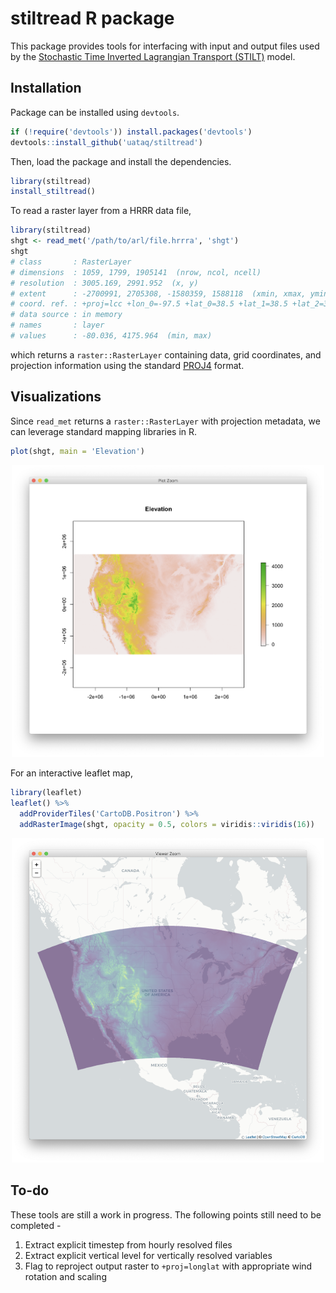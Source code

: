 # stiltread R package

This package provides tools for interfacing with input and output files used by the [Stochastic Time Inverted Lagrangian Transport (STILT)](http://uataq.github.io/stilt) model.

## Installation

Package can be installed using `devtools`.

```r
if (!require('devtools')) install.packages('devtools')
devtools::install_github('uataq/stiltread')
```

Then, load the package and install the dependencies.

```r
library(stiltread)
install_stiltread()
```

To read a raster layer from a HRRR data file,

```r
library(stiltread)
shgt <- read_met('/path/to/arl/file.hrrra', 'shgt')
shgt
# class       : RasterLayer 
# dimensions  : 1059, 1799, 1905141  (nrow, ncol, ncell)
# resolution  : 3005.169, 2991.952  (x, y)
# extent      : -2700991, 2705308, -1580359, 1588118  (xmin, xmax, ymin, ymax)
# coord. ref. : +proj=lcc +lon_0=-97.5 +lat_0=38.5 +lat_1=38.5 +lat_2=38.5 +ellps=WGS84 +no_defs
# data source : in memory
# names       : layer 
# values      : -80.036, 4175.964  (min, max)
```

which returns a `raster::RasterLayer` containing data, grid coordinates, and projection information using the standard [PROJ4](https://proj4.org/) format.


## Visualizations

Since `read_met` returns a `raster::RasterLayer` with projection metadata, we can leverage standard mapping libraries in R.

```r
plot(shgt, main = 'Elevation')
```

<p align="center">
  <img src="man/figures/shgt-example.png" width=500 />
</p>

For an interactive leaflet map, 

```r
library(leaflet)
leaflet() %>%
  addProviderTiles('CartoDB.Positron') %>%
  addRasterImage(shgt, opacity = 0.5, colors = viridis::viridis(16))
```
<p align="center">
  <img src="man/figures/shgt-example-leaflet.png" width=500 />
</p>


## To-do

These tools are still a work in progress. The following points still need to be completed -

1. Extract explicit timestep from hourly resolved files
1. Extract explicit vertical level for vertically resolved variables
1. Flag to reproject output raster to `+proj=longlat` with appropriate wind rotation and scaling
